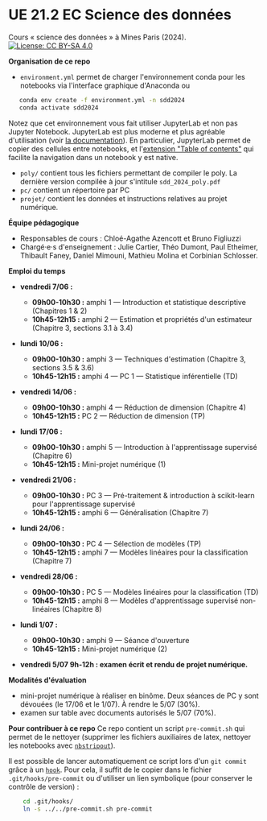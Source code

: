 # UE 21.2 EC Science des données
Cours « science des données » à Mines Paris (2024). [![License: CC BY-SA 4.0](https://img.shields.io/badge/License-CC%20BY--SA%204.0-lightgrey.svg)](http://creativecommons.org/licenses/by-sa/4.0/)

__Organisation de ce repo__
* `environment.yml` permet de charger l'environnement conda pour les notebooks via l'interface graphique d'Anaconda ou 
```bash
   conda env create -f environment.yml -n sdd2024
   conda activate sdd2024
```
Notez que cet environnement vous fait utiliser JupyterLab et non pas Jupyter Notebook. JupyterLab est plus moderne et plus agréable d'utilisation (voir [la documentation](https://jupyterlab.readthedocs.io/en/stable/)). En particulier, JupyterLab permet de copier des cellules entre notebooks, et l'[extension "Table of contents"](https://github.com/jupyterlab/jupyterlab-toc/blob/master/toc.gif) qui facilite la navigation dans un notebook y est native.
* `poly/` contient tous les fichiers permettant de compiler le poly. La dernière version compilée à jour s'intitule `sdd_2024_poly.pdf`
* `pc/` contient un répertoire par PC
* `projet/` contient les données et instructions relatives au projet numérique.

__Équipe pédagogique__
* Responsables de cours : Chloé-Agathe Azencott et Bruno Figliuzzi
* Chargé·e·s d'enseignement : Julie Cartier, Théo Dumont, Paul Etheimer, Thibault Faney, Daniel Mimouni, Mathieu Molina et Corbinian Schlosser.

__Emploi du temps__
* __vendredi 7/06 :__ 
  * __09h00-10h30 :__ amphi 1 — Introduction et statistique descriptive (Chapitres 1 & 2)
  * __10h45-12h15 :__ amphi 2 — Estimation et propriétés d'un estimateur (Chapitre 3, sections 3.1 à 3.4)

* __lundi 10/06 :__
  * __09h00-10h30 :__ amphi 3 — Techniques d'estimation (Chapitre 3, sections 3.5 & 3.6)
  * __10h45-12h15 :__ amphi 4 — PC 1 — Statistique inférentielle (TD)

* __vendredi 14/06 :__
  * __09h00-10h30 :__ amphi 4 — Réduction de dimension (Chapitre 4)
  * __10h45-12h15 :__ PC 2 — Réduction de dimension (TP)

* __lundi 17/06 :__
  * __09h00-10h30 :__ amphi 5 — Introduction à l'apprentissage supervisé (Chapitre 6)
  * __10h45-12h15 :__ Mini-projet numérique (1)

* __vendredi 21/06 :__
  * __09h00-10h30 :__ PC 3 — Pré-traitement & introduction à scikit-learn pour l'apprentissage supervisé
  * __10h45-12h15 :__ amphi 6 — Généralisation (Chapitre 7)

* __lundi 24/06 :__
  * __09h00-10h30 :__ PC 4 — Sélection de modèles (TP)
  * __10h45-12h15 :__ amphi 7 — Modèles linéaires pour la classification (Chapitre 7) 

* __vendredi 28/06 :__
  * __09h00-10h30 :__ PC 5 — Modèles linéaires pour la classification (TD)
  * __10h45-12h15 :__ amphi 8 — Modèles d'apprentissage supervisé non-linéaires (Chapitre 8) 

* __lundi 1/07 :__
  * __09h00-10h30 :__ amphi 9 — Séance d'ouverture
  * __10h45-12h15 :__ Mini-projet numérique (2)

* __vendredi 5/07 9h-12h : examen écrit et rendu de projet numérique.__

__Modalités d'évaluation__
* mini-projet numérique à réaliser en binôme. Deux séances de PC y sont dévouées (le 17/06 et le 1/07). À rendre le 5/07 (30%).
* examen sur table avec documents autorisés le 5/07 (70%).

__Pour contribuer à ce repo__
Ce repo contient un script `pre-commit.sh` qui permet de le nettoyer (supprimer les fichiers auxiliaires de latex, nettoyer les notebooks avec [`nbstripout`](https://pypi.org/project/nbstripout/)).

Il est possible de lancer automatiquement ce script lors d'un `git commit` grâce à un [`hook`](https://githooks.com/). Pour cela, il suffit de le copier dans le fichier `.git/hooks/pre-commit` ou d'utiliser un lien symbolique (pour conserver le contrôle de version) :
```bash
    cd .git/hooks/
    ln -s ../../pre-commit.sh pre-commit
```
